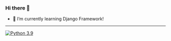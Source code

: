 ### Hi there 👋

- 🌱 I’m currently learning Django Framework!

---------------------------------------------------
[![Python 3.9](https://img.shields.io/badge/python-3.6-blue.svg)](https://www.python.org/downloads/release/python-360/)


<!--
**PranavAchrekar/PranavAchrekar** is a ✨ _special_ ✨ repository because its `README.md` (this file) appears on your GitHub profile.

Here are some ideas to get you started:

- 🔭 I’m currently working on ...
- 🌱 I’m currently learning ...
- 👯 I’m looking to collaborate on ...
- 🤔 I’m looking for help with ...
- 💬 Ask me about ...
- 📫 How to reach me: ...
- 😄 Pronouns: ...
- ⚡ Fun fact: ...
-->
